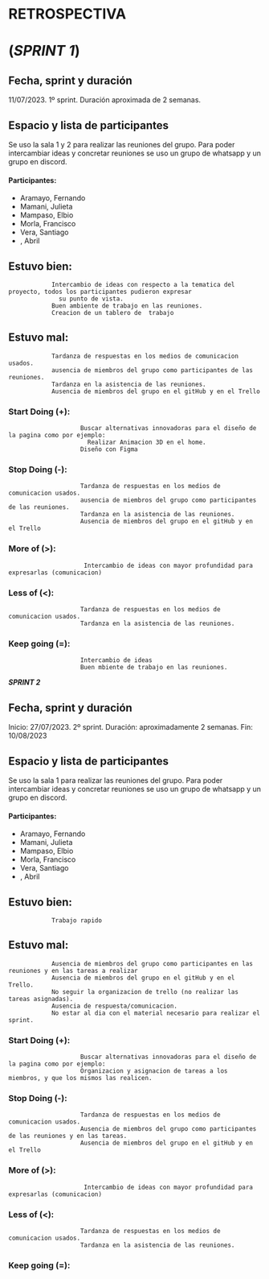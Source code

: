 # RETROSPECTIVA
# (***SPRINT 1***)
## Fecha, sprint y duración
11/07/2023. 1º sprint. Duración aproximada de 2 semanas.

## Espacio y lista de participantes
  Se uso la sala 1 y 2 para realizar las reuniones del grupo. Para poder intercambiar ideas y concretar reuniones 
  se uso un grupo de whatsapp y un grupo en discord.
  #### Participantes: 

  + Aramayo, Fernando
  + Mamani, Julieta
  + Mampaso, Elbio
  + Morla, Francisco
  + Vera, Santiago
  +   , Abril
                      
## Estuvo bien: 
                Intercambio de ideas con respecto a la tematica del proyecto, todos los participantes pudieron expresar 
                  su punto de vista.
                Buen ambiente de trabajo en las reuniones.
                Creacion de un tablero de  trabajo
                
## Estuvo mal: 
                Tardanza de respuestas en los medios de comunicacion usados.
                ausencia de miembros del grupo como participantes de las reuniones.
                Tardanza en la asistencia de las reuniones.
                Ausencia de miembros del grupo en el gitHub y en el Trello
                
### Start Doing    (+): 
                        Buscar alternativas innovadoras para el diseño de la pagina como por ejemplo: 
                          Realizar Animacion 3D en el home.
                        Diseño con Figma
                    
### Stop Doing     (-): 
                        Tardanza de respuestas en los medios de comunicacion usados.
                        ausencia de miembros del grupo como participantes de las reuniones.
                        Tardanza en la asistencia de las reuniones.
                        Ausencia de miembros del grupo en el gitHub y en el Trello
                        
### More of         (>): 
                         Intercambio de ideas con mayor profundidad para expresarlas (comunicacion)
                         
### Less of         (<): 
                        Tardanza de respuestas en los medios de comunicacion usados.
                        Tardanza en la asistencia de las reuniones.
                        
### Keep going      (=): 
                        Intercambio de ideas 
                        Buen mbiente de trabajo en las reuniones.

***SPRINT 2***
## Fecha, sprint y duración
Inicio: 27/07/2023. 2º sprint. 
Duración: aproximadamente 2 semanas.
Fin: 10/08/2023

## Espacio y lista de participantes
  Se uso la sala 1 para realizar las reuniones del grupo. Para poder intercambiar ideas y concretar reuniones 
  se uso un grupo de whatsapp y un grupo en discord.
  #### Participantes: 
  + Aramayo, Fernando
  + Mamani, Julieta
  + Mampaso, Elbio
  + Morla, Francisco
  + Vera, Santiago
  +   , Abril
                      
## Estuvo bien: 
                Trabajo rapido
                
## Estuvo mal: 
                Ausencia de miembros del grupo como participantes en las reuniones y en las tareas a realizar
                Ausencia de miembros del grupo en el gitHub y en el Trello.
                No seguir la organizacion de trello (no realizar las tareas asignadas).
                Ausencia de respuesta/comunicacion.
                No estar al dia con el material necesario para realizar el sprint.
                
### Start Doing    (+): 
                        Buscar alternativas innovadoras para el diseño de la pagina como por ejemplo: 
                        Organizacion y asignacion de tareas a los miembros, y que los mismos las realicen.
                    
### Stop Doing     (-): 
                        Tardanza de respuestas en los medios de comunicacion usados.
                        Ausencia de miembros del grupo como participantes de las reuniones y en las tareas.
                        Ausencia de miembros del grupo en el gitHub y en el Trello
                        
### More of         (>): 
                         Intercambio de ideas con mayor profundidad para expresarlas (comunicacion)
                         
### Less of         (<): 
                        Tardanza de respuestas en los medios de comunicacion usados.
                        Tardanza en la asistencia de las reuniones.
                        
### Keep going      (=): 
                        
